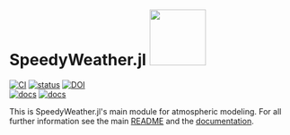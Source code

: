 # SpeedyWeather.jl <img src="https://github.com/user-attachments/assets/7259f148-a920-4f79-adb2-6659e0cf917b" width="100" />

[![CI](https://github.com/SpeedyWeather/SpeedyWeather.jl/actions/workflows/CI.yml/badge.svg)](https://github.com/SpeedyWeather/SpeedyWeather.jl/actions/workflows/CI.yml) 
[![status](https://joss.theoj.org/papers/515c81a4d6a69e31cc71ded65ac9c36a/status.svg)](https://joss.theoj.org/papers/515c81a4d6a69e31cc71ded65ac9c36a)
[![DOI](https://zenodo.org/badge/DOI/10.5281/zenodo.6510139.svg)](https://doi.org/10.5281/zenodo.6510139)  
[![docs](https://img.shields.io/badge/documentation-latest_release-blue.svg)](https://speedyweather.github.io/SpeedyWeatherDocumentation/stable/)
[![docs](https://img.shields.io/badge/documentation-main-blue.svg)](https://speedyweather.github.io/SpeedyWeatherDocumentation/dev/)

This is SpeedyWeather.jl's main module for atmospheric modeling. For all further information see the main [README](https://github.com/SpeedyWeather/SpeedyWeather.jl/README.md) and the [documentation](https://speedyweather.github.io/SpeedyWeatherDocumentation/dev/).